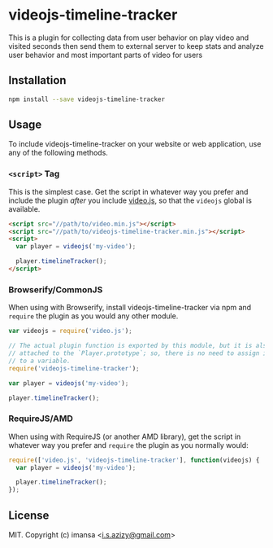# videojs-timeline-tracker

This is a plugin for collecting data from user behavior on play video and visited seconds then send them to external server to keep stats and analyze user behavior and most important parts of video for users

## Installation

```sh
npm install --save videojs-timeline-tracker
```

## Usage

To include videojs-timeline-tracker on your website or web application, use any of the following methods.

### `<script>` Tag

This is the simplest case. Get the script in whatever way you prefer and include the plugin _after_ you include [video.js][videojs], so that the `videojs` global is available.

```html
<script src="//path/to/video.min.js"></script>
<script src="//path/to/videojs-timeline-tracker.min.js"></script>
<script>
  var player = videojs('my-video');

  player.timelineTracker();
</script>
```

### Browserify/CommonJS

When using with Browserify, install videojs-timeline-tracker via npm and `require` the plugin as you would any other module.

```js
var videojs = require('video.js');

// The actual plugin function is exported by this module, but it is also
// attached to the `Player.prototype`; so, there is no need to assign it
// to a variable.
require('videojs-timeline-tracker');

var player = videojs('my-video');

player.timelineTracker();
```

### RequireJS/AMD

When using with RequireJS (or another AMD library), get the script in whatever way you prefer and `require` the plugin as you normally would:

```js
require(['video.js', 'videojs-timeline-tracker'], function(videojs) {
  var player = videojs('my-video');

  player.timelineTracker();
});
```

## License

MIT. Copyright (c) imansa &lt;i.s.azizy@gmail.com&gt;


[videojs]: http://videojs.com/
